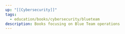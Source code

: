 ```yaml
---
up: "[[Cybersecurity]]"
tags:
  - education/books/cybersecurity/blueteam
description: Books focusing on Blue Team operations
---
```


